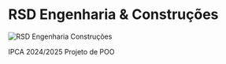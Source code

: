 # RSD Engenharia & Construções
![RSD Engenharia   Construções](https://github.com/user-attachments/assets/7fbbacea-8ec3-4f3e-a73c-ba2149a213dd)

IPCA 2024/2025
Projeto de POO 
